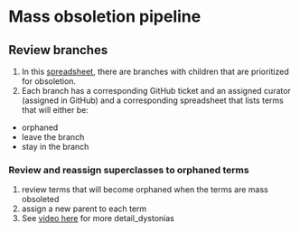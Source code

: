 # Mass obsoletion pipeline

## Review branches

1. In this [spreadsheet](https://docs.google.com/spreadsheets/d/1xTfYCOCGKx_svNT8PirgGDiCINV7IDqzhBk76DNe150/edit#gid=0), there are branches with children that are prioritized for obsoletion.
2. Each branch has a corresponding GitHub ticket and an assigned curator (assigned in GitHub) and a corresponding spreadsheet that lists terms that will either be:
- orphaned
- leave the branch
- stay in the branch

### Review and reassign superclasses to orphaned terms

1. review terms that will become orphaned when the terms are mass obsoleted
2. assign a new parent to each term
3. See [video here]() for more detail_dystonias

### 